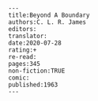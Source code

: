 
    ---
    title:Beyond A Boundary
    authors:C. L. R. James
    editors:
    translator:
    date:2020-07-28
    rating:+
    re-read:
    pages:345
    non-fiction:TRUE
    comic:
    published:1963
    ---

    